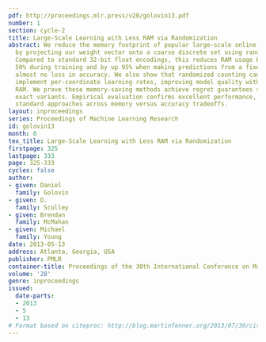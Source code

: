 ```yaml
---
pdf: http://proceedings.mlr.press/v28/golovin13.pdf
number: 1
section: cycle-2
title: Large-Scale Learning with Less RAM via Randomization
abstract: We reduce the memory footprint of popular large-scale online learning methods
  by projecting our weight vector onto a coarse discrete set using randomized rounding.
  Compared to standard 32-bit float encodings, this reduces RAM usage by more than
  50% during training and by up 95% when making predictions from a fixed model, with
  almost no loss in accuracy. We also show that randomized counting can be used to
  implement per-coordinate learning rates, improving model quality with little additional
  RAM. We prove these memory-saving methods achieve regret guarantees similar to their
  exact variants. Empirical evaluation confirms excellent performance, dominating
  standard approaches across memory versus accuracy tradeoffs.
layout: inproceedings
series: Proceedings of Machine Learning Research
id: golovin13
month: 0
tex_title: Large-Scale Learning with Less RAM via Randomization
firstpage: 325
lastpage: 333
page: 325-333
cycles: false
author:
- given: Daniel
  family: Golovin
- given: D.
  family: Sculley
- given: Brendan
  family: McMahan
- given: Michael
  family: Young
date: 2013-05-13
address: Atlanta, Georgia, USA
publisher: PMLR
container-title: Proceedings of the 30th International Conference on Machine Learning
volume: '28'
genre: inproceedings
issued:
  date-parts:
  - 2013
  - 5
  - 13
# Format based on citeproc: http://blog.martinfenner.org/2013/07/30/citeproc-yaml-for-bibliographies/
---
```

